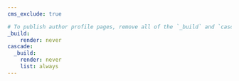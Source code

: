 ```yaml
---
cms_exclude: true

# To publish author profile pages, remove all of the `_build` and `cascade` settings below.
_build:
    render: never
cascade:
  _build:
    render: never
    list: always
---
```

